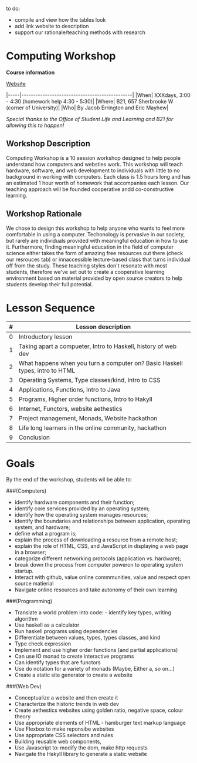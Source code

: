 to do:
- compile and view how the tables look
- add link website to description
- support our rationale/teaching methods with research

Computing Workshop
==================
**Course information**

[Website](localhost:8000)

|-----|-----------------------------------------------|
|When| XXXdays, 3:00 - 4:30 (homework help 4:30 - 5:30)|
|Where| B21, 657 Sherbrooke W (corner of University)|
|Who| By Jacob Errington and Eric Mayhew|

*Special thanks to the Office of Student Life and Learning and B21 for allowing this to happen!*

Workshop Description
--------------------
Computing Workshop is a 10 session workshop designed to help people understand how computers and websties work. This workshop will teach hardware, software, and web development to individuals with little to no background in working with computers. Each class is 1.5 hours long and has an estimated 1 hour worth of homework that accompanies each lesson. Our teaching approach will be founded cooperative andd co-constructive learning.

Workshop Rationale
------------------
We chose to design this workshop to help anyone who wants to feel more comfortable in using a computer. Techonology is pervasive in our society, but rarely are individuals provided with meaningful education in how to use it. Furthermore, finding meaningful education in the field of computer science either takes the form of amazing free resources out there (check our resrouces tab) or innaccessible lecture-based class that turns individual off from the study. These teaching styles don't resonate with most students, therefore we've set out to create a cooperative learning environment based on material provided by open source creators to help students develop their full potential.

Lesson Sequence
===============
|#| Lesson description |
|-|--------------------|
|0|Introductory lesson|
|1|Taking apart a compueter, Intro to Haskell, history of web dev|
|2|What happens when you turn a computer on? Basic Haskell types, intro to HTML|
|3|Operating Systems, Type classes/kind, Intro to CSS|
|4|Applications, Functions, Intro to Java|
|5|Programs, Higher order functions, Intro to Hakyll|
|6|Internet, Functors, website aethestics|
|7|Project management, Monads, Website hackathon|
|8|Life long learners in the online community, hackathon|
|9|Conclusion|

Goals
=====

By the end of the workshop, students wil be able to:

###(Computers)

  * identify hardware components and their function;
  * identify core services provided by an operating system;
  * identify how the operating system manages resources;
  * identify the boundaries and relationships between application,
    operating system, and hardware;
  * define what a program is;
  * explain the process of downloading a resource from a remote host;
  * explain the role of HTML, CSS, and JavaScript in displaying a web page
    in a browser;
  * categorize different networking protocols (application vs. hardware);
  * break down the process from computer poweron to operating system
    startup.
  * Interact with github, value online commmunities, value and respect open source matierial 
  * Navigate online resources and take autonomy of their own learning

###(Programming)

  * Translate a world problem into code: - identify key types, writing algorithm 
  * Use haskell as a calculator
  * Run haskell programs using dependencies
  * Differentiate between values, types, types classes, and kind
  * Type check expression
  * Implement and use higher order functions (and partial applications)
  * Can use IO monad to create interactive programs
  * Can identify types that are functors
  * Use do notation for a variety of monads (Maybe, Either a, so on...)
  * Create a static site generator to create a website

###(Web Dev)

  * Conceptualize a website and then create it
  * Characterize the historic trends in web dev
  * Create aethestics websites using golden ratio, negative space, colour theory
  * Use appropriate elements of HTML - hamburger text markup language
  * Use Flexbox to make reponsibe websites
  * Use appropriate CSS selectors and rules
  * Building reusable web components,
  * Use Javascript to: modify the dom, make http requests
  * Navigate the Hakyll library to generate a static website


